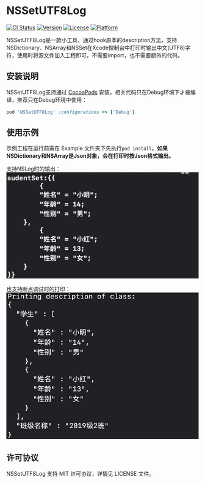 # NSSetUTF8Log

[![CI Status](https://img.shields.io/travis/oovsxx@163.com/NSSetUTF8Log.svg?style=flat)](https://travis-ci.org/oovsxx@163.com/NSSetUTF8Log)
[![Version](https://img.shields.io/cocoapods/v/NSSetUTF8Log.svg?style=flat)](https://cocoapods.org/pods/NSSetUTF8Log)
[![License](https://img.shields.io/cocoapods/l/NSSetUTF8Log.svg?style=flat)](https://cocoapods.org/pods/NSSetUTF8Log)
[![Platform](https://img.shields.io/cocoapods/p/NSSetUTF8Log.svg?style=flat)](https://cocoapods.org/pods/NSSetUTF8Log)

NSSetUTF8Log是一款小工具，通过hook原本的description方法，支持NSDictionary、NSArray和NSSet在Xcode控制台中打印时输出中文(UTF8)字符，使用时将源文件加入工程即可，不需要import，也不需要额外的代码。

## 安装说明

NSSetUTF8Log支持通过 [CocoaPods](https://cocoapods.org) 安装，相关代码只在Debug环境下才被编译，推荐只在Debug环境中使用：

```ruby
pod 'NSSetUTF8Log' :configurations => ['Debug']
```

## 使用示例

示例工程在运行前需在  Example 文件夹下先执行`pod install`。**如果NSDictionary和NSArray是Json对象，会在打印时按Json格式输出。**

支持NSLog时的输出：
![](ScreenShots/NSLog.png)

也支持断点调试时的打印：
![](ScreenShots/Debug.png)

## 许可协议

NSSetUTF8Log 支持 MIT 许可协议，详情见 LICENSE 文件。
